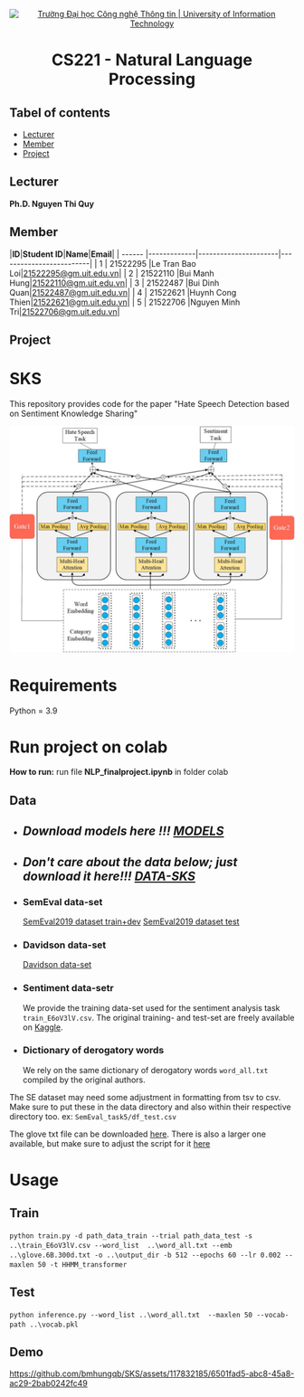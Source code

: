<p align="center">
  <a href="https://www.uit.edu.vn/" title="Trường Đại học Công nghệ Thông tin" style="border: 5;">
    <img src="https://i.imgur.com/WmMnSRt.png" alt="Trường Đại học Công nghệ Thông tin | University of Information Technology">
  </a>
</p>

<!-- Title -->
<h1 align="center"><b>CS221 - Natural Language Processing</b></h1>



## Tabel of contents
* [ Lecturer](#lecturer)
* [ Member](#member)
* [ Project](#project)
## Lecturer
<a name="lecturer"></a>
**Ph.D. Nguyen Thi Quy**

## Member
<a name="member"></a>
<a name="member"></a>
|**ID**|**Student ID**|**Name**|**Email**|
| ------ |-------------|----------------------|-------------------------|
| 1      | 21522295   	 |Le Tran Bao Loi|21522295@gm.uit.edu.vn|
| 2      | 21522110   	 |Bui Manh Hung|21522110@gm.uit.edu.vn|
| 3      | 21522487 	 |Bui Dinh Quan|21522487@gm.uit.edu.vn|
| 4      | 21522621      |Huynh Cong Thien|21522621@gm.uit.edu.vn|
| 5      | 21522706      |Nguyen Minh Tri|21522706@gm.uit.edu.vn|

## Project
<a name="project"></a>
# SKS
This repository provides code for the paper "Hate Speech Detection based on Sentiment Knowledge Sharing"

![avatar](assets/figure.jpg)

# Requirements
Python = 3.9
# Run project on colab
**How to run:** run file **NLP_finalproject.ipynb** in folder colab

## Data
- ## **_Download models here !!! [MODELS](https://drive.google.com/drive/folders/16p85gSCjGhZsL0j8AR7ieuhlT5l2VQjX?usp=sharing)_**
- ## **_Don't care about the data below; just download it here!!! [DATA-SKS](https://drive.google.com/drive/folders/1-6Lq1WDZJaZkCOjfAT0RAekx88go0si5?usp=sharing)_**

- ### SemEval data-set
  [SemEval2019 dataset train+dev](https://github.com/cicl2018/HateEvalTeam/tree/master/Data%20Files/Data%20Files) 
  [SemEval2019 dataset test](https://github.com/matteobrv/repro-SKS/blob/master/data/semeval_data/df_test.csv)
- ### Davidson data-set
  [Davidson data-set](https://github.com/t-davidson/hate-speech-and-offensive-language/tree/master/data)

- ### Sentiment data-setr

    We provide the training data-set used for the sentiment analysis task `train_E6oV3lV.csv`. The original training- and test-set are freely available on [Kaggle](https://www.kaggle.com/dv1453/twitter-sentiment-analysis-analytics-vidya).

- ### Dictionary of derogatory words

    We rely on the same dictionary of derogatory words `word_all.txt` compiled by the original authors.

The SE dataset may need some adjustment in formatting from tsv to csv. Make sure to put these in the data directory and also within their respective directory too. ex: `SemEval_task5/df_test.csv`

The glove txt file can be downloaded [here](https://www.kaggle.com/datasets/aellatif/glove6b300dtxt). There is also a larger one available, but make sure to adjust the script for it [here](https://www.kaggle.com/datasets/authman/pickled-glove840b300d-for-10sec-loading)
# Usage
## **Train**
`python train.py -d path_data_train --trial path_data_test -s ..\train_E6oV3lV.csv --word_list  ..\word_all.txt --emb ..\glove.6B.300d.txt -o ..\output_dir -b 512 --epochs 60 --lr 0.002 --maxlen 50 -t HHMM_transformer
`
## **Test**
`python inference.py --word_list ..\word_all.txt  --maxlen 50 --vocab-path ..\vocab.pkl`
## **Demo**
https://github.com/bmhungqb/SKS/assets/117832185/6501fad5-abc8-45a8-ac29-2bab0242fc49

